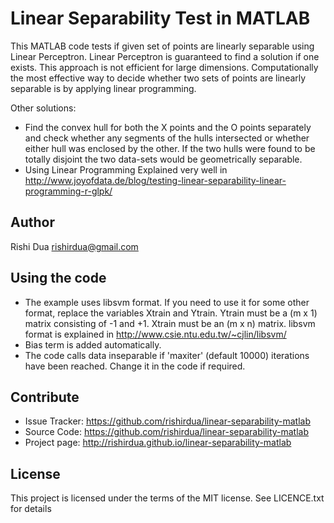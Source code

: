 Linear Separability Test in MATLAB
==================================
This MATLAB code tests if given set of points are linearly separable using Linear Perceptron. Linear Perceptron is guaranteed to find a solution if one exists.
This approach is not efficient for large dimensions. Computationally the most effective way to decide whether two sets of points are linearly separable is by applying linear programming.

Other solutions:
- Find the convex hull for both the X points and the O points separately and check whether any segments of the hulls intersected or whether either hull was enclosed by the other. If the two hulls were found to be totally disjoint the two data-sets would be geometrically separable.
- Using Linear Programming
Explained very well in http://www.joyofdata.de/blog/testing-linear-separability-linear-programming-r-glpk/


Author
------
Rishi Dua <rishirdua@gmail.com>


Using the code
--------------
- The example uses libsvm format. If you need to use it for some other format, replace the variables Xtrain and Ytrain. Ytrain must be a (m x 1) matrix consisting of -1 and +1. Xtrain must be an (m x n) matrix. libsvm format is explained in http://www.csie.ntu.edu.tw/~cjlin/libsvm/
- Bias term is added automatically.
- The code calls data inseparable if 'maxiter' (default 10000) iterations have been reached. Change it in the code if required.


Contribute
----------
- Issue Tracker: https://github.com/rishirdua/linear-separability-matlab
- Source Code: https://github.com/rishirdua/linear-separability-matlab
- Project page: http://rishirdua.github.io/linear-separability-matlab


License
-------
This project is licensed under the terms of the MIT license. See LICENCE.txt for details
